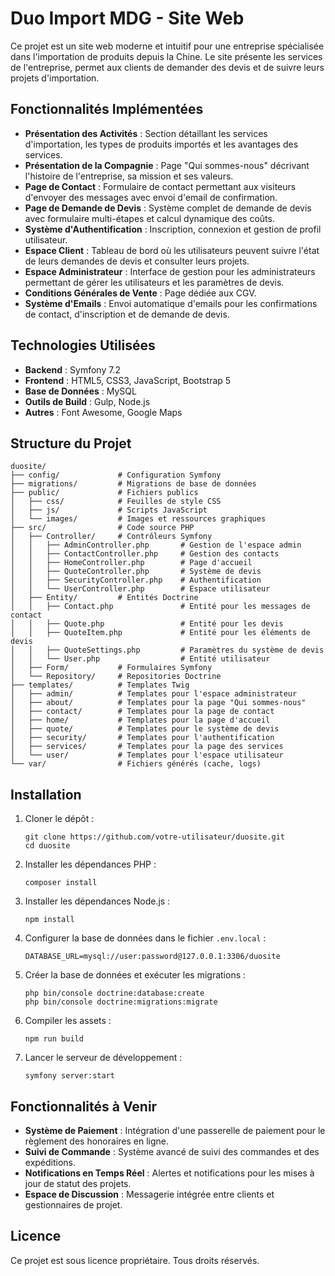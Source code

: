 # Duo Import MDG - Site Web

Ce projet est un site web moderne et intuitif pour une entreprise spécialisée dans l'importation de produits depuis la Chine. Le site présente les services de l'entreprise, permet aux clients de demander des devis et de suivre leurs projets d'importation.

## Fonctionnalités Implémentées

- **Présentation des Activités** : Section détaillant les services d'importation, les types de produits importés et les avantages des services.
- **Présentation de la Compagnie** : Page "Qui sommes-nous" décrivant l'histoire de l'entreprise, sa mission et ses valeurs.
- **Page de Contact** : Formulaire de contact permettant aux visiteurs d'envoyer des messages avec envoi d'email de confirmation.
- **Page de Demande de Devis** : Système complet de demande de devis avec formulaire multi-étapes et calcul dynamique des coûts.
- **Système d'Authentification** : Inscription, connexion et gestion de profil utilisateur.
- **Espace Client** : Tableau de bord où les utilisateurs peuvent suivre l'état de leurs demandes de devis et consulter leurs projets.
- **Espace Administrateur** : Interface de gestion pour les administrateurs permettant de gérer les utilisateurs et les paramètres de devis.
- **Conditions Générales de Vente** : Page dédiée aux CGV.
- **Système d'Emails** : Envoi automatique d'emails pour les confirmations de contact, d'inscription et de demande de devis.

## Technologies Utilisées

- **Backend** : Symfony 7.2
- **Frontend** : HTML5, CSS3, JavaScript, Bootstrap 5
- **Base de Données** : MySQL
- **Outils de Build** : Gulp, Node.js
- **Autres** : Font Awesome, Google Maps

## Structure du Projet

```
duosite/
├── config/             # Configuration Symfony
├── migrations/         # Migrations de base de données
├── public/             # Fichiers publics
│   ├── css/            # Feuilles de style CSS
│   ├── js/             # Scripts JavaScript
│   └── images/         # Images et ressources graphiques
├── src/                # Code source PHP
│   ├── Controller/     # Contrôleurs Symfony
│   │   ├── AdminController.php       # Gestion de l'espace admin
│   │   ├── ContactController.php     # Gestion des contacts
│   │   ├── HomeController.php        # Page d'accueil
│   │   ├── QuoteController.php       # Système de devis
│   │   ├── SecurityController.php    # Authentification
│   │   └── UserController.php        # Espace utilisateur
│   ├── Entity/         # Entités Doctrine
│   │   ├── Contact.php               # Entité pour les messages de contact
│   │   ├── Quote.php                 # Entité pour les devis
│   │   ├── QuoteItem.php             # Entité pour les éléments de devis
│   │   ├── QuoteSettings.php         # Paramètres du système de devis
│   │   └── User.php                  # Entité utilisateur
│   ├── Form/           # Formulaires Symfony
│   └── Repository/     # Repositories Doctrine
├── templates/          # Templates Twig
│   ├── admin/          # Templates pour l'espace administrateur
│   ├── about/          # Templates pour la page "Qui sommes-nous"
│   ├── contact/        # Templates pour la page de contact
│   ├── home/           # Templates pour la page d'accueil
│   ├── quote/          # Templates pour le système de devis
│   ├── security/       # Templates pour l'authentification
│   ├── services/       # Templates pour la page des services
│   └── user/           # Templates pour l'espace utilisateur
└── var/                # Fichiers générés (cache, logs)
```

## Installation

1. Cloner le dépôt :
   ```
   git clone https://github.com/votre-utilisateur/duosite.git
   cd duosite
   ```

2. Installer les dépendances PHP :
   ```
   composer install
   ```

3. Installer les dépendances Node.js :
   ```
   npm install
   ```

4. Configurer la base de données dans le fichier `.env.local` :
   ```
   DATABASE_URL=mysql://user:password@127.0.0.1:3306/duosite
   ```

5. Créer la base de données et exécuter les migrations :
   ```
   php bin/console doctrine:database:create
   php bin/console doctrine:migrations:migrate
   ```

6. Compiler les assets :
   ```
   npm run build
   ```

7. Lancer le serveur de développement :
   ```
   symfony server:start
   ```

## Fonctionnalités à Venir

- **Système de Paiement** : Intégration d'une passerelle de paiement pour le règlement des honoraires en ligne.
- **Suivi de Commande** : Système avancé de suivi des commandes et des expéditions.
- **Notifications en Temps Réel** : Alertes et notifications pour les mises à jour de statut des projets.
- **Espace de Discussion** : Messagerie intégrée entre clients et gestionnaires de projet.

## Licence

Ce projet est sous licence propriétaire. Tous droits réservés. 
